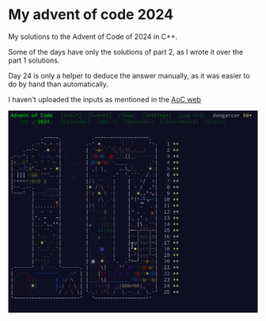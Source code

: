 # My advent of code 2024

My solutions to the Advent of Code of 2024 in C++.

Some of the days have only the solutions of part 2, as I wrote it over the part 1 solutions.

Day 24 is only a helper to deduce the answer manually, as it was easier to do by hand than automatically.

I haven't uploaded the inputs as mentioned in the [AoC web](https://adventofcode.com/2024/about)

![Image of all the problems done in my account](done.png)